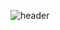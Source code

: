![header](https://capsule-render.vercel.app/api?type=venom&color=violet&height=300&section=header&text=capsule%20render&fontSize=90)
